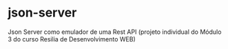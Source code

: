 # json-server
Json Server como emulador de uma Rest API (projeto individual do Módulo 3 do curso Resilia de Desenvolvimento WEB)
